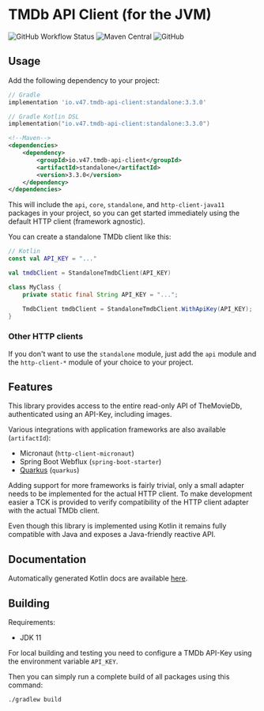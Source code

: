 # TMDb API Client (for the JVM)

![GitHub Workflow Status](https://img.shields.io/github/workflow/status/v47-io/tmdb-api-client/Build)
![Maven Central](https://img.shields.io/maven-central/v/io.v47.tmdb-api-client/api)
![GitHub](https://img.shields.io/github/license/v47-io/tmdb-api-client)

## Usage

Add the following dependency to your project:

```groovy
// Gradle
implementation 'io.v47.tmdb-api-client:standalone:3.3.0'
```

```kotlin
// Gradle Kotlin DSL
implementation("io.v47.tmdb-api-client:standalone:3.3.0")
```

```xml
<!--Maven-->
<dependencies>
    <dependency>
        <groupId>io.v47.tmdb-api-client</groupId>
        <artifactId>standalone</artifactId>
        <version>3.3.0</version>
    </dependency>
</dependencies>
```

This will include the `api`, `core`, `standalone`, and `http-client-java11` packages in your
project, so you can get started immediately using the default HTTP client (framework agnostic).

You can create a standalone TMDb client like this:

```kotlin
// Kotlin
const val API_KEY = "..."

val tmdbClient = StandaloneTmdbClient(API_KEY)
```

```java
class MyClass {
    private static final String API_KEY = "...";

    TmdbClient tmdbClient = StandaloneTmdbClient.WithApiKey(API_KEY);
}
```

### Other HTTP clients

If you don't want to use the `standalone` module, just add the `api` module and the `http-client-*`
module of your choice to your project.

## Features

This library provides access to the entire read-only API of TheMovieDb, authenticated
using an API-Key, including images.

Various integrations with application frameworks are also available (`artifactId`):

- Micronaut (`http-client-micronaut`)
- Spring Boot Webflux (`spring-boot-starter`)
- [Quarkus][tmdb-api-client-quarkus] (`quarkus`)

[tmdb-api-client-quarkus]: https://github.com/v47-io/tmdb-api-client-quarkus-ext

Adding support for more frameworks is fairly trivial, only a small adapter needs to be
implemented for the actual HTTP client. To make development easier a TCK is provided to
verify compatibility of the HTTP client adapter with the actual TMDb client.

Even though this library is implemented using Kotlin it remains fully compatible with
Java and exposes a Java-friendly reactive API.

## Documentation

Automatically generated Kotlin docs are available [here](https://v47-io.github.io/tmdb-api-client/).

## Building

Requirements:

- JDK 11

For local building and testing you need to configure a TMDb API-Key using
the environment variable `API_KEY`.

Then you can simply run a complete build of all packages using this command:

```shell
./gradlew build
```
